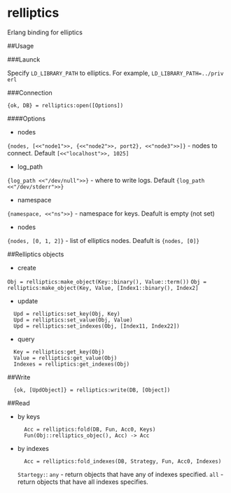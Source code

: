 relliptics
==========

Erlang binding for elliptics

##Usage

###Launck

Specify ```LD_LIBRARY_PATH``` to elliptics. For example, ```LD_LIBRARY_PATH=../priv erl```

###Connection

```{ok, DB} = relliptics:open([Options])```

####Options

* nodes

 ```{nodes, [<<"node1">>, {<<"node2">>, port2}, <<"node3">>]}``` - nodes to connect. Default ```[<<"localhost">>, 1025]```
 
* log_path

 ```{log_path <<"/dev/null">>}``` - where to write logs. Default ```{log_path <<"/dev/stderr">>}```
 
* namespace 
 
 ```{namespace, <<"ns">>}``` - namespace for keys. Deafult is empty (not set)
* nodes

 ```{nodes, [0, 1, 2]}``` - list of elliptics nodes. Deafult is ```{nodes, [0]}```
 
##Relliptics objects

* create

 ```Obj = relliptics:make_object(Key::binary(), Value::term())```
 ```Obj = relliptics:make_object(Key, Value, [Index1::binary(), Index2]```

* update

 ```
   Upd = relliptics:set_key(Obj, Key)
   Upd = relliptics:set_value(Obj, Value)
   Upd = relliptics:set_indexes(Obj, [Index11, Index22])
 ```

* query

 ```
   Key = relliptics:get_key(Obj)
   Value = relliptics:get_value(Obj)
   Indexes = relliptics:get_indexes(Obj)
 ```
 
##Write

  ```
    {ok, [UpdObject]} = relliptics:write(DB, [Object])
  ```
   
##Read

* by keys

  ```
    Acc = relliptics:fold(DB, Fun, Acc0, Keys)
    Fun(Obj::relliptics_objec(), Acc) -> Acc
   ```
* by indexes

  ```
    Acc = relliptics:fold_indexes(DB, Strategy, Fun, Acc0, Indexes)
  ```
  
  ```Startegy:```: ```any``` - return objects that have any of indexes specified. ```all``` - return objects that have all indexes specifies.




